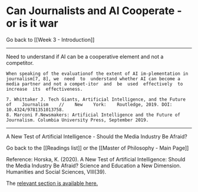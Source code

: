# Can Journalists and AI Cooperate - or is it war

Go back to [[Week 3 - Introduction]]

---

Need to understand if AI can be a cooperative element and not a competitor.
	
	When speaking of the evaluationof the extent of AI im-plementation in  journalism[7, 8], we  need  to  understand whether AI can become a media partner and not a compet-itor  and  be  used  effectively  to  increase  its  effectiveness.
	
	7. Whittaker J. Tech Giants, Artificial Intelligence, and the Future of    Journalism    //    New    York:    Routledge, 2019. DOI: 10.4324/9781351013758.
	8. Marconi F.Newsmakers: Artificial Intelligence and the Future of Journalism. Columbia University Press, September 2019.


---

A New Test of Artificial Intelligence - Should the Media Industry Be Afraid?

Go back to the [[Readings list]] or the [[Master of Philosophy - Main Page]]

Reference: Horska, K. (2020). A New Test of Artificial Intelligence: Should the Media Industry Be Afraid? Science and Education a New Dimension. Humanities and Social Sciences, VIII(39).

The [relevant section is available here.](http://seanewdim.com/uploads/3/4/5/1/34511564/httpsdoi.org10.31174send-hs2020-231viii39-06.pdf)